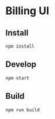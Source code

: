 # Billing UI

## Install

```
npm install
```

## Develop

```
npm start
```

## Build

```
npm run build
```